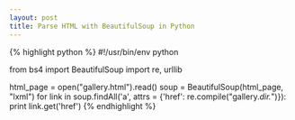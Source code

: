 ```yaml
---
layout: post
title: Parse HTML with BeautifulSoup in Python
---
```


{% highlight python %}
#!/usr/bin/env python

from bs4 import BeautifulSoup
import re, urllib

html_page = open("gallery.html").read()
soup = BeautifulSoup(html_page, "lxml")
for link in soup.findAll('a', attrs = {'href': re.compile("gallery.*dir.*")}):
    print link.get('href')
{% endhighlight %}
